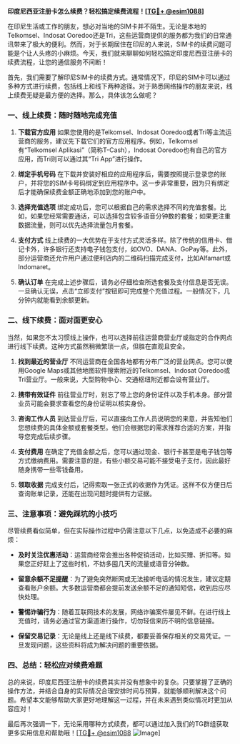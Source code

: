 **印度尼西亚注册卡怎么续费？轻松搞定续费流程！[[TG💪+ @esim1088](https://t.me/s/esim1088)]**

在印尼生活或工作的朋友，想必对当地的SIM卡并不陌生。无论是本地的Telkomsel、Indosat Ooredoo还是Tri，这些运营商提供的服务都为我们的日常通讯带来了极大的便利。然而，对于长期居住在印尼的人来说，SIM卡的续费问题可能是个让人头疼的小麻烦。今天，我们就来聊聊如何轻松搞定印度尼西亚注册卡的续费流程，让您的通信服务不间断！

首先，我们需要了解印尼SIM卡的续费方式。通常情况下，印尼的SIM卡可以通过多种方式进行续费，包括线上和线下两种途径。对于熟悉网络操作的朋友来说，线上续费无疑是最方便的选择。那么，具体该怎么做呢？

### **一、线上续费：随时随地完成充值**

1. **下载官方应用**
   如果您使用的是Telkomsel、Indosat Ooredoo或者Tri等主流运营商的服务，建议先下载它们的官方应用程序。例如，Telkomsel有“Telkomsel Aplikasi”（简称T-Cash），Indosat Ooredoo也有自己的官方应用，而Tri则可以通过其“Tri App”进行操作。

2. **绑定手机号码**
   在下载并安装好相应的应用程序后，需要按照提示登录您的账户，并将您的SIM卡号码绑定到应用程序中。这一步非常重要，因为只有绑定后才能确保续费金额正确地添加到您的账户中。

3. **选择充值选项**
   绑定成功后，您可以根据自己的需求选择不同的充值套餐。比如，如果您经常需要通话，可以选择包含较多语音分钟数的套餐；如果更注重数据流量，则可以优先选择流量包月套餐。

4. **支付方式**
   线上续费的一大优势在于支付方式灵活多样。除了传统的信用卡、借记卡外，许多银行还支持电子钱包支付，如OVO、DANA、GoPay等。此外，部分运营商还允许用户通过便利店内的二维码扫描完成支付，比如Alfamart或Indomaret。

5. **确认订单**
   在完成上述步骤后，请务必仔细检查所选套餐及支付信息是否无误。一旦确认无误，点击“立即支付”按钮即可完成整个充值过程。一般情况下，几分钟内就能看到余额更新。

### **二、线下续费：面对面更安心**

当然，如果您不太习惯线上操作，也可以选择前往运营商营业厅或指定的合作网点进行线下续费。这种方式虽然稍微繁琐一点，但胜在直观且安全。

1. **找到最近的营业厅**
   不同运营商在全国各地都有分布广泛的营业网点。您可以使用Google Maps或其他地图软件搜索附近的Telkomsel、Indosat Ooredoo或Tri营业厅。一般来说，大型购物中心、交通枢纽附近都会设有营业厅。

2. **携带有效证件**
   前往营业厅时，别忘了带上您的身份证件以及手机本身。部分营业员可能会要求查看您的身份证明以核实身份。

3. **咨询工作人员**
   到达营业厅后，可以直接向工作人员说明您的来意，并告知他们您想续费的具体金额或套餐类型。他们会根据您的需求推荐合适的方案，并指导您完成后续步骤。

4. **支付费用**
   在确定了充值金额之后，您可以通过现金、银行卡甚至是电子钱包等方式缴纳费用。需要注意的是，有些小额交易可能不接受电子支付，因此最好随身携带一些零钱备用。

5. **领取收据**
   完成支付后，记得索取一张正式的收据作为凭证。这样不仅方便日后查询账单记录，还能在出现问题时提供有力证据。

### **三、注意事项：避免踩坑的小技巧**

尽管续费看似简单，但在实际操作过程中仍需注意以下几点，以免造成不必要的麻烦：

- **及时关注优惠活动**：运营商经常会推出各种促销活动，比如买赠、折扣等。如果您正好赶上了这些时机，不妨多囤几天的流量或语音分钟数。
  
- **留意余额不足提醒**：为了避免突然断网或无法接听电话的情况发生，建议定期查看账户余额。大多数运营商都会提前发送余额不足的通知短信，收到后应尽快处理。

- **警惕诈骗行为**：随着互联网技术的发展，网络诈骗案件屡见不鲜。在进行线上充值时，请务必通过官方渠道进行操作，切勿轻信来历不明的信息链接。

- **保留交易记录**：无论是线上还是线下续费，都要妥善保存相关的交易凭证。一旦发现问题，这些资料将成为解决问题的重要依据。

### **四、总结：轻松应对续费难题**

总的来说，印度尼西亚注册卡的续费其实并没有想象中的复杂。只要掌握了正确的操作方法，并结合自身的实际情况合理安排时间与预算，就能够顺利解决这个问题。希望本文能够帮助大家更好地理解这一过程，并在未来遇到类似情况时更加从容应对！

最后再次强调一下，无论采用哪种方式续费，都可以通过加入我们的TG群组获取更多实用信息和帮助哦！[[TG💪+ @esim1088](https://t.me/s/esim1088) ![Image](https://i.postimg.cc/4NQfJmqS/Snipaste-2025-05-13-00-14-12.png)]